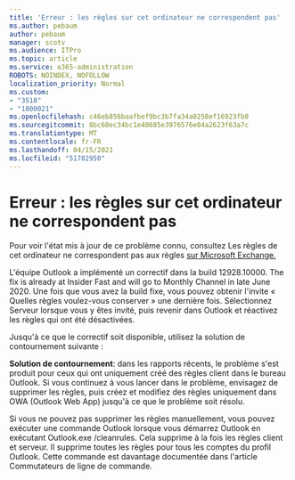 ```yaml
---
title: 'Erreur : les règles sur cet ordinateur ne correspondent pas'
ms.author: pebaum
author: pebaum
manager: scotv
ms.audience: ITPro
ms.topic: article
ms.service: o365-administration
ROBOTS: NOINDEX, NOFOLLOW
localization_priority: Normal
ms.custom:
- "3518"
- "1800021"
ms.openlocfilehash: c46eb856baafbef9bc3b7fa34a0258ef16923fb8
ms.sourcegitcommit: 8bc60ec34bc1e40685e3976576e04a2623f63a7c
ms.translationtype: MT
ms.contentlocale: fr-FR
ms.lasthandoff: 04/15/2021
ms.locfileid: "51782950"
---
```

# <a name="error-the-rules-on-this-computer-do-not-match"></a>Erreur : les règles sur cet ordinateur ne correspondent pas

Pour voir l'état mis à jour de ce problème connu, consultez Les règles de cet ordinateur ne correspondent pas aux règles [sur Microsoft Exchange.](https://support.office.com/article/d032e037-b224-429e-b325-633afde9b5f0)

L'équipe Outlook a implémenté un correctif dans la build 12928.10000. The fix is already at Insider Fast and will go to Monthly Channel in late June 2020. Une fois que vous avez la build fixe, vous pouvez obtenir l'invite « Quelles règles voulez-vous conserver » une dernière fois. Sélectionnez Serveur lorsque vous y êtes invité, puis revenir dans Outlook et réactivez les règles qui ont été désactivées.

Jusqu'à ce que le correctif soit disponible, utilisez la solution de contournement suivante :

**Solution de contournement**: dans les rapports récents, le problème s'est produit pour ceux qui ont uniquement créé des règles client dans le bureau Outlook. Si vous continuez à vous lancer dans le problème, envisagez de supprimer les règles, puis créez et modifiez des règles uniquement dans OWA (Outlook Web App) jusqu'à ce que le problème soit résolu.

Si vous ne pouvez pas supprimer les règles manuellement, vous pouvez exécuter une commande Outlook lorsque vous démarrez Outlook en exécutant Outlook.exe /cleanrules. Cela supprime à la fois les règles client et serveur. Il supprime toutes les règles pour tous les comptes du profil Outlook. Cette commande est davantage documentée dans l'article Commutateurs de ligne de commande.

